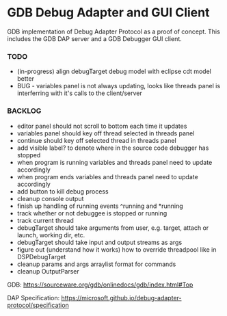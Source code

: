 # GDB Debug Adapter and GUI Client
GDB implementation of Debug Adapter Protocol as a proof of concept. This includes the GDB DAP server and a GDB Debugger GUI client.

### TODO
* (in-progress) align debugTarget debug model with eclipse cdt model better
* BUG - variables panel is not always updating, looks like threads panel is interferring with it's calls to the client/server

### BACKLOG
* editor panel should not scroll to bottom each time it updates
* variables panel should key off thread selected in threads panel
* continue should key off selected thread in threads panel
* add visible label? to denote where in the source code debugger has stopped
* when program is running variables and threads panel need to update accordingly
* when program ends variables and threads panel need to update accordingly
* add button to kill debug process
* cleanup console output
* finish up handling of running events ^running and *running
* track whether or not debuggee is stopped or running
* track current thread
* debugTarget should take arguments from user, e.g. target, attach or launch, working dir, etc.
* debugTarget should take input and output streams as args
* figure out (understand how it works) how to override threadpool like in DSPDebugTarget
* cleanup params and args arraylist format for commands
* cleanup OutputParser

GDB:
https://sourceware.org/gdb/onlinedocs/gdb/index.html#Top

DAP Specification:
https://microsoft.github.io/debug-adapter-protocol/specification
